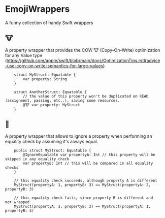 # EmojiWrappers

A funny collection of handy Swift wrappers

## 🐮

A property wrapper that provides the COW 🐮 (Copy-On-Write) optimization for any Value type (https://github.com/apple/swift/blob/main/docs/OptimizationTips.rst#advice-use-copy-on-write-semantics-for-large-values).


```
    struct MyStruct: Equatable {
        var property: String
    }

    struct AnotherStruct: Equatable {
        // the value of this property won't be duplicated on READ (assignment, passing, etc..), saving some resources.
        @🐮 var property: MyStruct
    }
```

## 🟰

A property wrapper that allows to ignore a property when performing an equality check by assuming it's always equal.

```
    public struct MyStruct: Equatable {
        @IgnoreEquatable var propertyA: Int // this property will be skipped in any equality check
        var propertyB: Int // this will be compared in all equality checks
    }

    // this equality check succeeds, although property A is different
    MyStruct(propertyA: 1, propertyB: 3) == MyStruct(propertyA: 2, propertyB: 3)

    // this equality check fails, since property B is different and not wrapped
    MyStruct(propertyA: 1, propertyB: 3) == MyStruct(propertyA: 1, propertyB: 4)

```
